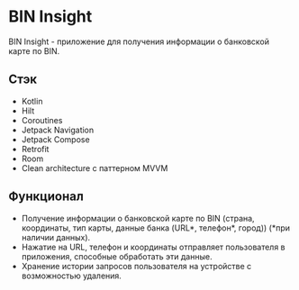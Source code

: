 # BIN Insight

BIN Insight - приложение для получения информации о банковской карте по BIN.

## Стэк
- Kotlin
- Hilt
- Coroutines
- Jetpack Navigation
- Jetpack Compose
- Retrofit
- Room
- Clean architecture с паттерном MVVM

## Функционал
- Получение информации о банковской карте по BIN (страна, координаты, тип карты, данные банка (URL\*, телефон\*, город)) (\*при наличии данных).
- Нажатие на URL, телефон и координаты отправляет пользователя в приложения, способные обработать эти данные.
- Хранение истории запросов пользователя на устройстве с возможностью удаления.
